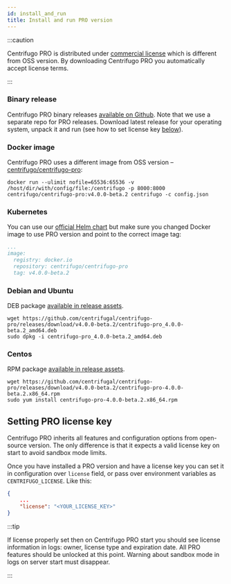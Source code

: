 ```yaml
---
id: install_and_run
title: Install and run PRO version
---
```


:::caution

Centrifugo PRO is distributed under [commercial license](/pro_license) which is different from OSS version. By downloading Centrifugo PRO you automatically accept license terms.

:::

### Binary release

Centrifugo PRO binary releases [available on Github](https://github.com/centrifugal/centrifugo-pro/releases). Note that we use a separate repo for PRO releases. Download latest release for your operating system, unpack it and run (see how to set license key [below](#setting-pro-license-key)).

### Docker image

Centrifugo PRO uses a different image from OSS version – [centrifugo/centrifugo-pro](https://hub.docker.com/repository/docker/centrifugo/centrifugo-pro):

```
docker run --ulimit nofile=65536:65536 -v /host/dir/with/config/file:/centrifugo -p 8000:8000 centrifugo/centrifugo-pro:v4.0.0-beta.2 centrifugo -c config.json
```

### Kubernetes

You can use our [official Helm chart](https://github.com/centrifugal/helm-charts) but make sure you changed Docker image to use PRO version and point to the correct image tag:

```yaml title="values.yaml"
...
image:
  registry: docker.io
  repository: centrifugo/centrifugo-pro
  tag: v4.0.0-beta.2
```

### Debian and Ubuntu

DEB package [available in release assets](https://github.com/centrifugal/centrifugo-pro/releases).

```
wget https://github.com/centrifugal/centrifugo-pro/releases/download/v4.0.0-beta.2/centrifugo-pro_4.0.0-beta.2_amd64.deb
sudo dpkg -i centrifugo-pro_4.0.0-beta.2_amd64.deb
```

### Centos

RPM package [available in release assets](https://github.com/centrifugal/centrifugo-pro/releases).

```
wget https://github.com/centrifugal/centrifugo-pro/releases/download/v4.0.0-beta.2/centrifugo-pro-4.0.0-beta.2.x86_64.rpm
sudo yum install centrifugo-pro-4.0.0-beta.2.x86_64.rpm
```

## Setting PRO license key

Centrifugo PRO inherits all features and configuration options from open-source version. The only difference is that it expects a valid license key on start to avoid sandbox mode limits.

Once you have installed a PRO version and have a license key you can set it in configuration over `license` field, or pass over environment variables as `CENTRIFUGO_LICENSE`. Like this:

```json title="config.json"
{
    ...
    "license": "<YOUR_LICENSE_KEY>"
}
```

:::tip

If license properly set then on Centrifugo PRO start you should see license information in logs: owner, license type and expiration date. All PRO features should be unlocked at this point. Warning about sandbox mode in logs on server start must disappear.

:::
